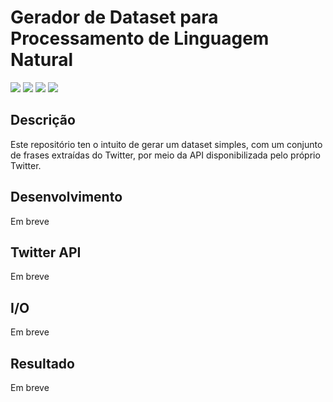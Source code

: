 # Gerador de Dataset para Processamento de Linguagem Natural

![](https://img.shields.io/badge/Python-3.8.5-green)
![](https://img.shields.io/badge/Tweepy-3.9.0-orange)
![](https://img.shields.io/badge/NLTK-3.5-red)
![](https://img.shields.io/badge/Unidecode-1.1.1-yellow)

## Descrição
Este repositório ten o intuito de gerar um dataset simples, com um conjunto de frases extraídas do Twitter, por meio da API disponibilizada pelo próprio Twitter.

## Desenvolvimento
Em breve

## Twitter API
Em breve

## I/O
Em breve

## Resultado
Em breve

